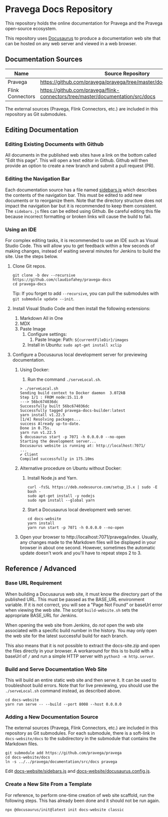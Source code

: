 # Pravega Docs Repository

This repository holds the online documentation for Pravega and the Pravega open-source ecosystem.

This repository uses [Docusaurus](https://docusaurus.io/) to produce a documentation web site that can be hosted on any web server and viewed in a web browser.

## Documentation Sources

| Name                | Source Repository                                                              |
| ------------------- | ------------------------------------------------------------------------------ |
| Pravega             | https://github.com/pravega/pravega/tree/master/documentation/src/docs          |
| Flink Connectors    | https://github.com/pravega/flink-connectors/tree/master/documentation/src/docs |

The external sources (Pravega, Flink Connectors, etc.) are included in this repository as Git submodules.

## Editing Documentation

### Editing Existing Documents with Github

All documents in the published web sites have a link on the bottom called "Edit this page". This will open a text editor in Github. Github will then provide an option to create a new branch and submit a pull request (PR).

### Editing the Navigation Bar

Each documentation source has a file named [sidebars.js](pravega/documentation/src/docs/sidebars.js) which describes the contents of the navigation bar. This must be edited to add new documents or to reorganize them. Note that the directory structure does not impact the navigation bar but it is recommended to keep them consistent. The `sidebars.js` files can be edited using Github. Be careful editing this file because incorrect formatting or broken links will cause the build to fail.

### Using an IDE

For complex editing tasks, it is recommended to use an IDE such as Visual Studio Code. This will allow you to get feedback within a few seconds of making changes, instead of waiting several minutes for Jenkins to build the site. Use the steps below.

1. Clone Git repos.

    ```shell
    git clone -b dev --recursive https://github.com/claudiofahey/pravega-docs
    cd pravega-docs
    ```

    Tip: If you forget to add `--recursive`, you can pull the submodules with `git submodule update --init`.

2. Install Visual Studio Code and then install the following extensions:
   1. Markdown All in One
   2. MDX
   3. Paste Image
      1. Configure settings:
         1. Paste Image: Path: `${currentFileDir}/images`
      2. Install in Ubuntu: `sudo apt-get install xclip`

3. Configure a Docusaurus local development server for previewing documentation.

   1. Using Docker:

      1. Run the command `./serveLocal.sh`.

        ```shell
        > ./serveLocal.sh
        Sending build context to Docker daemon  3.072kB
        Step 1/1 : FROM node:15.11.0
        ---> 56bc674036dc
        Successfully built 56bc674036dc
        Successfully tagged pravega-docs-builder:latest
        yarn install v1.22.5
        [1/4] Resolving packages...
        success Already up-to-date.
        Done in 0.75s.
        yarn run v1.22.5
        $ docusaurus start -p 7071 -h 0.0.0.0 --no-open
        Starting the development server...
        Docusaurus website is running at: http://localhost:7071/
        ...
        ✔ Client
        Compiled successfully in 175.10ms
        ```

   2. Alternative procedure on Ubuntu without Docker:

      1. Install Node.js and Yarn.

            ```shell
            curl -fsSL https://deb.nodesource.com/setup_15.x | sudo -E bash -
            sudo apt-get install -y nodejs
            sudo npm install --global yarn
            ```

      2. Start a Docusaurus local development web server.

            ```shell
            cd docs-website
            yarn install
            yarn run start -p 7071 -h 0.0.0.0 --no-open

   3. Open your browser to http://localhost:7071/pravega/index.
      Usually, any changes made to the Markdown files will be displayed in your browser in about one second.
      However, sometimes the automatic update doesn't work and you'll have to repeat steps 2 to 3.

## Reference / Advanced

### Base URL Requirement

When building a Docusaurus web site, it must know the directory part of the published URL. This must be passed as the BASE_URL environment variable. If it is not correct, you will see a "Page Not Found" or baseUrl error when viewing the web site. The script `build-website.sh` sets the appropriate BASE_URL for Jenkins.

When opening the web site from Jenkins, do *not* open the web site associated with a specific build number in the history. You may only open the web site for the latest successful build for each branch.

This also means that it is not possible to extract the docs-site.zip and open the files directly in your browser. A workaround for this is to build with a baseUrl of `/` and run a simple HTTP server with `python3 -m http.server`.

### Build and Serve Documentation Web Site

This will build an entire static web site and then serve it. It can be used to troubleshoot build errors. Note that for live previewing, you should use the `./serveLocal.sh` command instead, as described above.

```shell
cd docs-website
yarn run serve -- --build --port 8008 --host 0.0.0.0
```

### Adding a New Documentation Source

The external sources (Pravega, Flink Connectors, etc.) are included in this repository as Git submodules. For each submodule, there is a soft-link in `docs-website/docs` to the subdirectory in the submodule that contains the Markdown files.

```shell
git submodule add https://github.com/pravega/pravega
cd docs-website/docs
ln -s ../../pravega/documentation/src/docs pravega
```

Edit [docs-website/sidebars.js](docs-website/sidebars.js) and [docs-website/docusaurus.config.js](docs-website/docusaurus.config.js).

### Create a New Site From a Template

For reference, to perform one-time creation of web site scaffold, run the following steps.
This has already been done and it should not be run again.

```shell
npx @docusaurus/init@latest init docs-website classic
```
